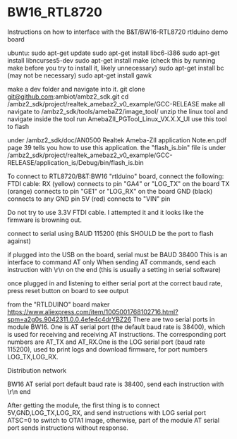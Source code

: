 # BW16_RTL8720
Instructions on how to interface with the B&amp;T/BW16-RTL8720 rtlduino demo board

ubuntu:
sudo apt-get update
sudo apt-get install libc6-i386
sudo apt-get install libncurses5-dev
sudo apt-get install make (check this by running make before you try to install it, likely unnecessary)
sudo apt-get install bc (may not be necessary)
sudo apt-get install gawk


make a dev folder and navigate into it.
git clone git@github.com:ambiot/ambz2_sdk.git
cd /ambz2_sdk/project/realtek_amebaz2_v0_example/GCC-RELEASE
make all
navigate to /ambz2_sdk/tools/amebaZ2/image_tool/
unzip the linux tool and navigate inside the tool
run AmebaZII_PGTool_Linux_VX.X.X_UI
use this tool to flash

under /ambz2_sdk/doc/AN0500 Realtek Ameba-ZII application Note.en.pdf 
page 39 tells you how to use this application. the "flash_is.bin" file
is under  /ambz2_sdk/project/realtek_amebaz2_v0_example/GCC-RELEASE/application_is/Debug/bin/flash_is.bin

To connect to RTL8720/B&T:BW16 "rtlduino" board, connect the following:
FTDI cable: 
RX (yellow) connects to pin "GA4" or "LOG_TX" on the board 
TX (orange) connects to pin "GE1" or "LOG_RX" on the board
GND (black) connects to any GND pin
5V (red) connects to "VIN" pin

Do not try to use 3.3V FTDI cable. I attempted it and it looks like the firmware is browning out.

connect to serial using BAUD 115200 (this SHOULD be the port to flash against)

if plugged into the USB on the board, serial must be BAUD 38400
This is an interface to command AT only 
When sending AT commands, send each instruction with \r\n on the end (this is usually a setting in serial software)

once plugged in and listening to either serial port at the correct baud rate, press reset button on board to see output






from the "RTLDUINO" board maker
https://www.aliexpress.com/item/1005001768102716.html?spm=a2g0s.9042311.0.0.4efe4c4drYBZ26
There are two serial ports in module BW16. One is AT serial port (the default baud rate is 38400), which is used for receiving and receiving AT instructions. The corresponding port numbers are AT_TX and AT_RX.One is the LOG serial port (baud rate 115200), used to print logs and download firmware, for port numbers LOG_TX,LOG_RX.

 Distribution network

BW16 AT serial port default baud rate is 38400, send each instruction with \r\n end

After getting the module, the first thing is to connect 5V,GND,LOG_TX,LOG_RX, and send instructions with LOG serial port ATSC=0 to switch to OTA1 image, otherwise, part of the module AT serial port sends instructions without response.


